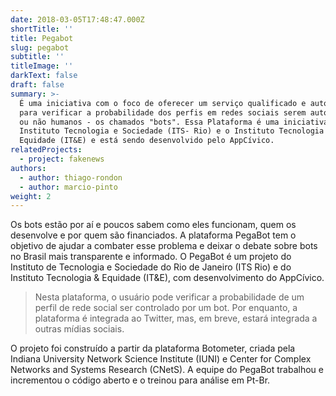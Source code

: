 ```yaml
---
date: 2018-03-05T17:48:47.000Z
shortTitle: ''
title: Pegabot
slug: pegabot
subtitle: ''
titleImage: ''
darkText: false
draft: false
summary: >-
  É uma iniciativa com o foco de oferecer um serviço qualificado e automatizado
  para verificar a probabilidade dos perfis em redes sociais serem automatizados
  ou não humanos - os chamados "bots". Essa Plataforma é uma iniciativa do
  Instituto Tecnologia e Sociedade (ITS- Rio) e o Instituto Tecnologia &
  Equidade (IT&E) e está sendo desenvolvido pelo AppCívico.
relatedProjects:
  - project: fakenews
authors:
  - author: thiago-rondon
  - author: marcio-pinto
weight: 2
---
```


Os bots estão por aí e poucos sabem como eles funcionam, quem os desenvolve e por quem são financiados. A plataforma PegaBot tem o objetivo de ajudar a combater esse problema e deixar o debate sobre bots no Brasil mais transparente e informado. O PegaBot é um projeto do Instituto de Tecnologia e Sociedade do Rio de Janeiro (ITS Rio) e do Instituto Tecnologia & Equidade (IT&E), com desenvolvimento do AppCívico.

> Nesta plataforma, o usuário pode verificar a probabilidade de um perfil de rede social ser controlado por  um bot. Por enquanto, a plataforma é integrada ao Twitter, mas, em breve, estará integrada a outras mídias sociais.

O projeto foi construído a partir da plataforma Botometer, criada pela Indiana University Network Science Institute (IUNI) e Center for Complex Networks and Systems Research (CNetS). A equipe do PegaBot trabalhou e incrementou o código aberto e o treinou para análise em Pt-Br.
